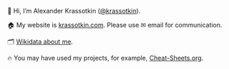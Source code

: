 👋 Hi, I’m Alexander Krassotkin ([@krassotkin](https://github.com/krassotkin)).

🏠 My website is [krassotkin.com](https://krassotkin.com/). Please use ✉ email for communication.

🗂️ [Wikidata about me](https://www.wikidata.org/wiki/Q49825788).

🔥 You may have used my projects, for example, [Cheat-Sheets.org](https://cheat-sheets.org/).
